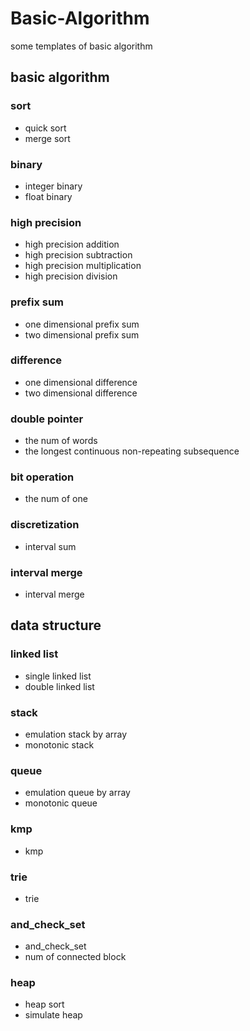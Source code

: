 # Basic-Algorithm
some templates of basic algorithm
## basic algorithm
### sort
- quick sort
- merge sort
### binary
- integer binary
- float binary
### high precision
- high precision addition
- high precision subtraction
- high precision multiplication
- high precision division
### prefix sum
- one dimensional prefix sum
- two dimensional prefix sum
### difference
- one dimensional difference
- two dimensional difference
### double pointer
- the num of words
- the longest continuous non-repeating subsequence
### bit operation
- the num of one
### discretization
- interval sum
### interval merge
- interval merge 
## data structure
### linked list
- single linked list
- double linked list
### stack
- emulation stack by array
- monotonic stack
### queue
- emulation queue by array
- monotonic queue
### kmp
- kmp
### trie
- trie
### and_check_set
- and_check_set
- num of connected block
### heap
- heap sort
- simulate heap